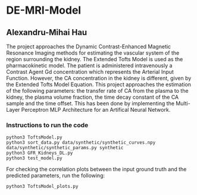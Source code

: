 # DE-MRI-Model
## Alexandru-Mihai Hau

The project approaches the Dynamic Contrast-Enhanced Magnetic Resonance Imaging methods for estimating the vascular system of the region surrounding the kidney. The Extended Tofts Model is used as the pharmacokinetic model. The patient is administered intravenously a Contrast Agent Gd concentration which represents the Arterial Input Function. However, the CA concentration in the kidney is different, given by the Extended Tofts Model Equation. This project approaches the estimation of the following parameters: the transfer rate of CA from the plasma to the kidney, the plasma volume fraction, the time decay constant of the CA sample and the time offset. This has been done by implementing the Multi-Layer Perceptron MLP Architecture for an Artifical Neural Network.

### Instructions to run the code

```
python3 ToftsModel.py
python3 sort_data.py data/synthetic/synthetic_curves.npy data/synthetic/synthetic_params.py synthetic
python3 GFR_Kidneys_DL.py
python3 test_model.py
```

For checking the correlation plots between the input ground truth and the predicted parameters, run the following:

```
python3 ToftsModel_plots.py
```

